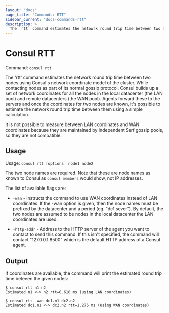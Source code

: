 ```yaml
---
layout: "docs"
page_title: "Commands: RTT"
sidebar_current: "docs-commands-rtt"
description: >
  The `rtt` command estimates the netowrk round trip time between two nodes using Consul's network coordinate model of the cluster.
---
```


# Consul RTT

Command: `consul rtt`

The 'rtt' command estimates the network round trip time between two nodes using
Consul's network coordinate model of the cluster. While contacting nodes as part
of its normal gossip protocol, Consul builds up a set of network coordinates for
all the nodes in the local datacenter (the LAN pool) and remote datacenters (the WAN
pool). Agents forward these to the servers and once the coordinates for two nodes
are known, it's possible to estimate the network round trip time between them using
a simple calculation.

It is not possible to measure between LAN coordinates and WAN coordinates
because they are maintained by independent Serf gossip pools, so they are
not compatible.

## Usage

Usage: `consul rtt [options] node1 node2`

The two node names are required. Note that these are node names as known to
Consul as `consul members` would show, not IP addresses.

The list of available flags are:

* `-wan` - Instructs the command to use WAN coordinates instead of LAN
  coordinates. If the -wan option is given, then the node names must be prefixed
  by the datacenter and a period (eg. "dc1.sever"). By default, the two nodes are
  assumed to be nodes in the local datacenter the LAN coordinates are used.

* `-http-addr` - Address to the HTTP server of the agent you want to contact
  to send this command. If this isn't specified, the command will contact
  "127.0.0.1:8500" which is the default HTTP address of a Consul agent.

## Output

If coordinates are available, the command will print the estimated round trip
time beteeen the given nodes:

```
$ consul rtt n1 n2
Estimated n1 <-> n2 rtt=0.610 ms (using LAN coordinates)

$ consul rtt -wan dc1.n1 dc2.n2
Estimated dc1.n1 <-> dc2.n2 rtt=1.275 ms (using WAN coordinates)
```
